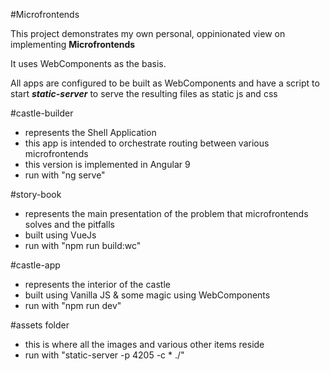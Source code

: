 #Microfrontends 

This project demonstrates my own personal, oppinionated view on implementing **Microfrontends**

It uses WebComponents as the basis.

All apps are configured to be built as WebComponents and have a script to start ***static-server*** to serve the resulting files as static js and css

#castle-builder

- represents the Shell Application
- this app is intended to orchestrate routing between various microfrontends
- this version is implemented in Angular 9
- run with "ng serve"
 
#story-book

- represents the main presentation of the problem that microfrontends solves and the pitfalls
- built using VueJs
- run with "npm run build:wc"

#castle-app

- represents the interior of the castle
- built using Vanilla JS & some magic using WebComponents
- run with "npm run dev"

#assets folder

- this is where all the images and various other items reside
- run with "static-server -p 4205 -c * ./"